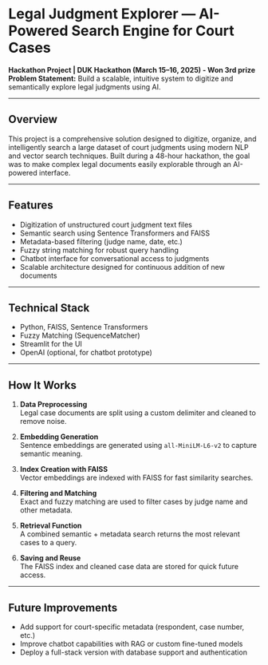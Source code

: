 # Legal Judgment Explorer — AI-Powered Search Engine for Court Cases

**Hackathon Project | DUK Hackathon (March 15–16, 2025) - Won 3rd prize**  
**Problem Statement:** Build a scalable, intuitive system to digitize and semantically explore legal judgments using AI.

---

## Overview

This project is a comprehensive solution designed to digitize, organize, and intelligently search a large dataset of court judgments using modern NLP and vector search techniques. Built during a 48-hour hackathon, the goal was to make complex legal documents easily explorable through an AI-powered interface.

---

## Features

- Digitization of unstructured court judgment text files
- Semantic search using Sentence Transformers and FAISS
- Metadata-based filtering (judge name, date, etc.)
- Fuzzy string matching for robust query handling
- Chatbot interface for conversational access to judgments
- Scalable architecture designed for continuous addition of new documents

---

## Technical Stack

- Python, FAISS, Sentence Transformers
- Fuzzy Matching (SequenceMatcher)
- Streamlit for the UI
- OpenAI (optional, for chatbot prototype)

---

## How It Works

1. **Data Preprocessing**  
   Legal case documents are split using a custom delimiter and cleaned to remove noise.

2. **Embedding Generation**  
   Sentence embeddings are generated using `all-MiniLM-L6-v2` to capture semantic meaning.

3. **Index Creation with FAISS**  
   Vector embeddings are indexed with FAISS for fast similarity searches.

4. **Filtering and Matching**  
   Exact and fuzzy matching are used to filter cases by judge name and other metadata.

5. **Retrieval Function**  
   A combined semantic + metadata search returns the most relevant cases to a query.

6. **Saving and Reuse**  
   The FAISS index and cleaned case data are stored for quick future access.

---

## Future Improvements

- Add support for court-specific metadata (respondent, case number, etc.)
- Improve chatbot capabilities with RAG or custom fine-tuned models
- Deploy a full-stack version with database support and authentication



